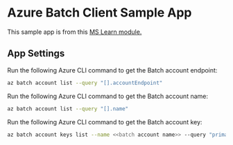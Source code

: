 # Azure Batch Client Sample App

This sample app is from this [MS Learn module.](https://docs.microsoft.com/en-us/learn/modules/create-an-app-to-run-parallel-compute-jobs-in-azure-batch/5-exercise-access-your-batch-account-using-the-dotnet-client-library)

## App Settings
Run the following Azure CLI command to get the Batch account endpoint:
```bash
az batch account list --query "[].accountEndpoint"
```

Run the following Azure CLI command to get the Batch account name:
```bash
az batch account list --query "[].name"
```

Run the following Azure CLI command to get the Batch account key:
```bash
az batch account keys list --name <<batch account name>> --query "primary" --resource-group <<resource group name>>
```
